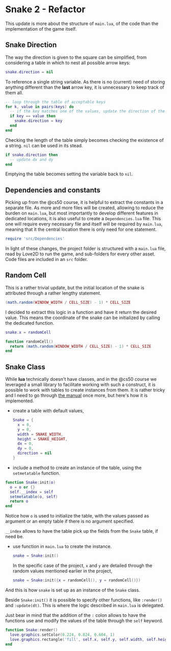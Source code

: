 # Snake 2 - Refactor

This update is more about the structure of `main.lua`, of the code than the implementation of the game itself.

## Snake Direction

The way the direction is given to the square can be simplified, from considering a table in which to nest all possible arrow keys:

```lua
snake.direction = nil
```

To reference a single string variable. As there is no (current) need of storing anything different than the **last** arrow key, it is unnecessary to keep track of them all.

```lua
-- loop through the table of acceptable keys
for k, value in pairs(keys) do
  -- if the key matches one of the values, update the direction of the snake
  if key == value then
    snake.direction = key
  end
end
```

Checking the length of the table simply becomes checking the existence of a string. `nil` can be used in its stead.

```lua
if snake.direction then
  -- update dx and dy
end
```

Emptying the table becomes setting the variable back to `nil`.

## Dependencies and constants

Picking up from the @cs50 course, it is helpful to extract the constants in a separate file. As more and more files will be created, allowing to reduce the burden on `main.lua`, but most importantly to develop different features in dedicated locations, it is also useful to create a `Dependencies.lua` file. This one will require every necessary file and itself will be required by `main.lua`, meaning that it the central location there is only need for one statement.

```lua
require 'src/Dependencies'
```

In light of these changes, the project folder is structured with a `main.lua` file, read by Love2D to run the game, and sub-folders for every other asset. Code files are included in an `src` folder.

## Random Cell

This is a rather trivial update, but the initial location of the snake is attributed through a rather lengthy statement.

```lua
(math.random(WINDOW_WIDTH / CELL_SIZE) - 1) * CELL_SIZE
```

I decided to extract this logic in a function and have it return the desired value. This means the coordinate of the snake can be initialized by calling the dedicated function.

```lua
snake.x = randomCell

function randomCell()
  return (math.random(WINDOW_WIDTH / CELL_SIZE) - 1) * CELL_SIZE
end
```


## Snake Class

While **lua** technically doesn't have classes, and in the @cs50 course we leveraged a small library to facilitate working with such a construct, it is possible to work with tables to create instances from them. It is rather tricky and I need to go through [the manual](https://www.lua.org/pil/16.1.html) once more, but here's how it is implemented.

- create a table with default values,

  ```lua
  Snake = {
    x = 0,
    y = 0,
    width = SNAKE_WIDTH,
    height = SNAKE_HEIGHT,
    dx = 0,
    dy = 0,
    direction = nil
  }
  ```

- include a method to create an instance of the table, using the `setmetatable` function.

```lua
function Snake:init(o)
  o = o or {}
  self.__index = self
  setmetatable(o, self)
  return o
end
```

  Notice how `o` is used to initialize the table, with the values passed as argument or an empty table if there is no argument specified.

  `__index` allows to have the table pick up the fields from the `Snake` table, if need be.

- use function in `main.lua` to create the instance.

  ```lua
  snake = Snake:init()
  ```

  In the specific case of the project, `x` and `y` are detailed through the random values mentioned earlier in the project,


  ```lua
  snake = Snake:init({x = randomCell(), y = randomCell()})
  ```

And this is how `snake` is set up as an instance of the `Snake` class.

Beside `Snake:init()` it is possible to specify other functions, like `:render()` and `:update(dt)`. This is where the logic described in `main.lua` is delegated.

Just bear in mind that the addition of the `:` colon allows to have the functions use and modify the values of the table through the `self` keyword.

```lua
function Snake:render()
  love.graphics.setColor(0.224, 0.824, 0.604, 1)
  love.graphics.rectangle('fill', self.x, self.y, self.width, self.height)
end
```
